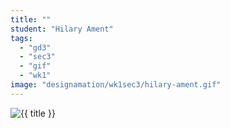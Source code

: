 ```yaml
---
title: ""
student: "Hilary Ament"
tags:
  - "gd3"
  - "sec3"
  - "gif"
  - "wk1"
image: "designamation/wk1sec3/hilary-ament.gif"
---
```


<img src="{{urls.media}}/{{ image }}" alt="{{ title }}"/>


